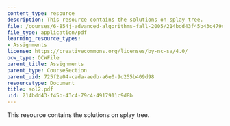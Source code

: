 ```yaml
---
content_type: resource
description: This resource contains the solutions on splay tree.
file: /courses/6-854j-advanced-algorithms-fall-2005/214bdd43f45b43c479c44917911c9d8b_sol2.pdf
file_type: application/pdf
learning_resource_types:
- Assignments
license: https://creativecommons.org/licenses/by-nc-sa/4.0/
ocw_type: OCWFile
parent_title: Assignments
parent_type: CourseSection
parent_uid: 725f2e04-cada-aedb-a6e0-9d255b409d98
resourcetype: Document
title: sol2.pdf
uid: 214bdd43-f45b-43c4-79c4-4917911c9d8b
---
```

This resource contains the solutions on splay tree.